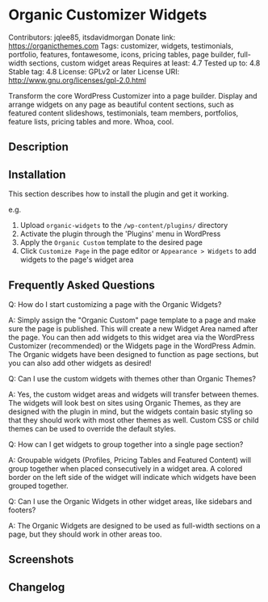 # Organic Customizer Widgets
Contributors: jqlee85, itsdavidmorgan
Donate link: https://organicthemes.com
Tags: customizer, widgets, testimonials, portfolio, features, fontawesome, icons, pricing tables, page builder, full-width sections, custom widget areas
Requires at least: 4.7
Tested up to: 4.8
Stable tag: 4.8
License: GPLv2 or later
License URI: http://www.gnu.org/licenses/gpl-2.0.html

Transform the core WordPress Customizer into a page builder. Display and arrange widgets on any page as beautiful content sections, such as featured content slideshows, testimonials, team members, portfolios, feature lists, pricing tables and more. Whoa, cool.

## Description


## Installation

This section describes how to install the plugin and get it working.

e.g.

1. Upload `organic-widgets` to the `/wp-content/plugins/` directory
2. Activate the plugin through the 'Plugins' menu in WordPress
3. Apply the `Organic Custom` template to the desired page
4. Click `Customize Page` in the page editor or `Appearance > Widgets` to add widgets to the page's widget area

## Frequently Asked Questions

Q: How do I start customizing a page with the Organic Widgets?

A: Simply assign the "Organic Custom" page template to a page and make sure the page is published. This will create a new Widget Area named after the page. You can then add widgets to this widget area via the WordPress Customizer (recommended) or the Widgets page in the WordPress Admin. The Organic widgets have been designed to function as page sections, but you can also add other widgets as desired!

Q: Can I use the custom widgets with themes other than Organic Themes?

A: Yes, the custom widget areas and widgets will transfer between themes. The widgets will look best on sites using Organic Themes, as they are designed with the plugin in mind, but the widgets contain basic styling so that they should work with most other themes as well. Custom CSS or child themes can be used to override the default styles.

Q: How can I get widgets to group together into a single page section?

A: Groupable widgets (Profiles, Pricing Tables and Featured Content) will group together when placed consecutively in a widget area. A colored border on the left side of the widget will indicate which widgets have been grouped together.

Q: Can I use the Organic Widgets in other widget areas, like sidebars and footers?

A: The Organic Widgets are designed to be used as full-width sections on a page, but they should work in other areas too.

## Screenshots

## Changelog
